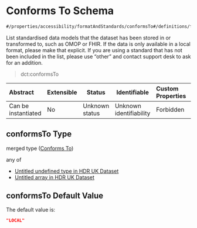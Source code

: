 # Conforms To Schema

```txt
#/properties/accessibility/formatAndStandards/conformsTo#/definitions/formatAndStandards/properties/conformsTo
```

List standardised data models that the dataset has been stored in or transformed to, such as OMOP or FHIR. If the data is only available in a local format, please make that explicit. If you are using a standard that has not been included in the list, please use “other” and contact support desk to ask for an addition.


> dct:conformsTo
>

| Abstract            | Extensible | Status         | Identifiable            | Custom Properties | Additional Properties | Access Restrictions | Defined In                                                                                         |
| :------------------ | ---------- | -------------- | ----------------------- | :---------------- | --------------------- | ------------------- | -------------------------------------------------------------------------------------------------- |
| Can be instantiated | No         | Unknown status | Unknown identifiability | Forbidden         | Allowed               | none                | [dataset.schema.json\*](../../../schema/dataset/latest/dataset.schema.json "open original schema") |

## conformsTo Type

merged type ([Conforms To](dataset-definitions-formatandstandards-properties-conforms-to.md))

any of

-   [Untitled undefined type in HDR UK Dataset](dataset-definitions-formatandstandards-properties-conforms-to-anyof-0.md "check type definition")
-   [Untitled array in HDR UK Dataset](dataset-definitions-formatandstandards-properties-conforms-to-anyof-1.md "check type definition")

## conformsTo Default Value

The default value is:

```json
"LOCAL"
```
